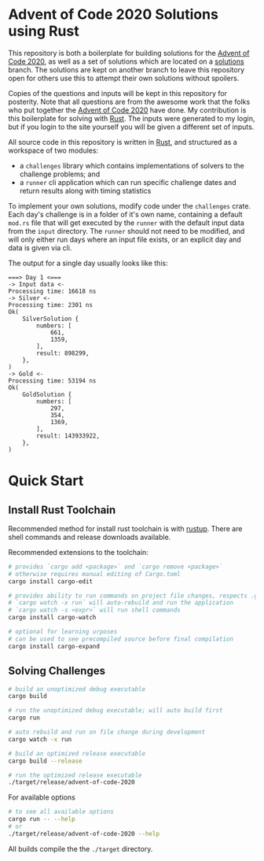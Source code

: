 # Advent of Code 2020 Solutions using Rust

This repository is both a boilerplate for building solutions for the [Advent of Code 2020](https://adventofcode.com/2020), as well as a set of solutions which are located on a [solutions](https://github.com/iferc/advent-of-code-2020/tree/solutions) branch. The solutions are kept on another branch to leave this repository open for others use this to attempt their own solutions without spoilers.

Copies of the questions and inputs will be kept in this repository for posterity. Note that all questions are from the awesome work that the folks who put together the [Advent of Code 2020](https://adventofcode.com/2020) have done. My contribution is this boilerplate for solving with [Rust](https://www.rust-lang.org/). The inputs were generated to my login, but if you login to the site yourself you will be given a different set of inputs.

All source code in this repository is written in [Rust](https://www.rust-lang.org/), and structured as a workspace of two modules:
- a `challenges` library which contains implementations of solvers to the challenge problems; and
- a `runner` cli application which can run specific challenge dates and return results along with timing statistics

To implement your own solutions, modify code under the `challenges` crate. Each day's challenge is in a folder of it's own name, containing a default `mod.rs` file that will get executed by the `runner` with the default input data from the `input` directory. The `runner` should not need to be modified, and will only either run days where an input file exists, or an explicit day and data is given via cli.

The output for a single day usually looks like this:
```
===> Day 1 <===
-> Input data <-
Processing time: 16618 ns
-> Silver <-
Processing time: 2301 ns
Ok(
    SilverSolution {
        numbers: [
            661,
            1359,
        ],
        result: 898299,
    },
)
-> Gold <-
Processing time: 53194 ns
Ok(
    GoldSolution {
        numbers: [
            297,
            354,
            1369,
        ],
        result: 143933922,
    },
)
```

# Quick Start

## Install Rust Toolchain

Recommended method for install rust toolchain is with [rustup](https://rustup.rs/). There are shell commands and release downloads available.

Recommended extensions to the toolchain:
```sh
# provides `cargo add <package>` and `cargo remove <package>`
# otherwise requires manual editing of Cargo.toml
cargo install cargo-edit

# provides ability to run commands on project file changes, respects .gitignore
# `cargo watch -x run` will auto-rebuild and run the application
# `cargo watch -s <expr>` will run shell commands
cargo install cargo-watch

# optional for learning urposes
# can be used to see precompiled source before final compilation
cargo install cargo-expand
```

## Solving Challenges

```sh
# build an unoptimized debug executable
cargo build

# run the unoptimized debug executable; will auto build first
cargo run

# auto rebuild and run on file change during development
cargo watch -x run

# build an optimized release executable
cargo build --release

# run the optimized release executable
./target/release/advent-of-code-2020
```

For available options
```sh
# to see all available options
cargo run -- --help
# or
./target/release/advent-of-code-2020 --help
```

All builds compile the the `./target` directory.
